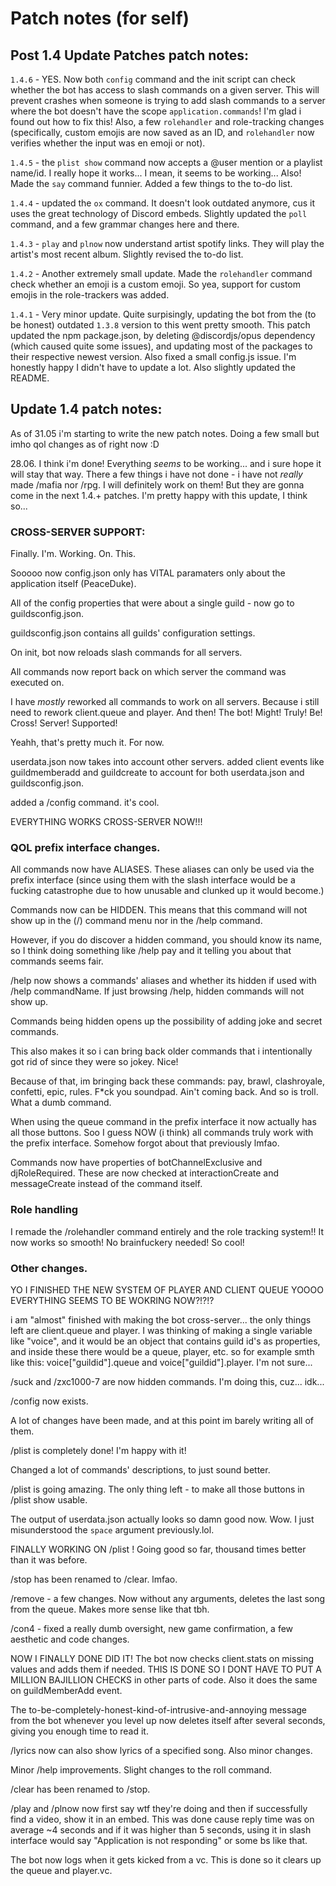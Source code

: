 # Patch notes (for self)

## Post 1.4 Update Patches patch notes:

`1.4.6` - YES. Now both `config` command and the init script can check whether the bot has access to slash commands on a given server. This will prevent crashes when someone is trying to add slash commands to a server where the bot doesn't have the scope `application.commands`! I'm glad i found out how to fix this! Also, a few `rolehandler` and role-tracking changes (specifically, custom emojis are now saved as an ID, and `rolehandler` now verifies whether the input was en emoji or not).

`1.4.5` - the `plist show` command now accepts a @user mention or a playlist name/id. I really hope it works... I mean, it seems to be working... Also! Made the `say` command funnier. Added a few things to the to-do list.

`1.4.4` - updated the `ox` command. It doesn't look outdated anymore, cus it uses the great technology of Discord embeds. Slightly updated the `poll` command, and a few grammar changes here and there.

`1.4.3` - `play` and `plnow` now understand artist spotify links. They will play the artist's most recent album. Slightly revised the to-do list.

`1.4.2` - Another extremely small update. Made the `rolehandler` command check whether an emoji is a custom emoji. So yea, support for custom emojis in the role-trackers was added.

`1.4.1` - Very minor update. Quite surpisingly, updating the bot from the (to be honest) outdated `1.3.8` version to this went pretty smooth. This patch updated the npm package.json, by deleting @discordjs/opus dependency (which caused quite some issues), and updating most of the packages to their respective newest version. Also fixed a small config.js issue. I'm honestly happy I didn't have to update a lot. Also slightly updated the README.

## Update 1.4 patch notes:

As of 31.05 i'm starting to write the new patch notes. Doing a few small but imho qol changes as of right now :D

28.06. I think i'm done! Everything _seems_ to be working... and i sure hope it will stay that way. There a few things i have not done - i have not _really_ made /mafia nor /rpg. I will definitely work on them! But they are gonna come in the next 1.4.+ patches. I'm pretty happy with this update, I think so...

### CROSS-SERVER SUPPORT:

Finally. I'm. Working. On. This.

Sooooo now config.json only has VITAL paramaters only about the application itself (PeaceDuke).

All of the config properties that were about a single guild - now go to guildsconfig.json.

guildsconfig.json contains all guilds' configuration settings.

On init, bot now reloads slash commands for all servers.

All commands now report back on which server the command was executed on.

I have _mostly_ reworked all commands to work on all servers. Because i still need to rework client.queue and player. And then! The bot! Might! Truly! Be! Cross! Server! Supported!

Yeahh, that's pretty much it. For now.

userdata.json now takes into account other servers. added client events like guildmemberadd and guildcreate to account for both userdata.json and guildsconfig.json.

added a /config command. it's cool.

EVERYTHING WORKS CROSS-SERVER NOW!!!

### QOL prefix interface changes.

All commands now have ALIASES. These aliases can only be used via the prefix interface (since using them with the slash interface would be a fucking catastrophe due to how unusable and clunked up it would become.)

Commands now can be HIDDEN. This means that this command will not show up in the (/) command menu nor in the /help command.

However, if you do discover a hidden command, you should know its name, so I think doing something like /help pay and it telling you about that commands seems fair.

/help now shows a commands' aliases and whether its hidden if used with /help commandName. If just browsing /help, hidden commands will not show up.

Commands being hidden opens up the possibility of adding joke and secret commands.

This also makes it so i can bring back older commands that i intentionally got rid of since they were so jokey. Nice!

Because of that, im bringing back these commands: pay, brawl, clashroyale, confetti, epic, rules. F*ck you soundpad. Ain't coming back. And so is troll. What a dumb command.

When using the queue command in the prefix interface it now actually has all those buttons. Soo I guess NOW (i think) all commands truly work with the prefix interface. Somehow forgot about that previously lmfao.

Commands now have properties of botChannelExclusive and djRoleRequired. These are now checked at interactionCreate and messageCreate instead of the command itself.

### Role handling

I remade the /rolehandler command entirely and the role tracking system!! It now works so smooth! No brainfuckery needed! So cool!

### Other changes.

YO I FINISHED THE NEW SYSTEM OF PLAYER AND CLIENT QUEUE YOOOO EVERYTHING SEEMS TO BE WOKRING NOW?!?!?

i am "almost" finished with making the bot cross-server... the only things left are client.queue and player. I was thinking of making a single variable like "voice", and it would be an object that contains guild id's as properties, and inside these there would be a queue, player, etc. so for example smth like this: voice["guildid"].queue and voice["guildid"].player. I'm not sure...

/suck and /zxc1000-7 are now hidden commands. I'm doing this, cuz... idk...

/config now exists.

A lot of changes have been made, and at this point im barely writing all of them. 

/plist is completely done! I'm happy with it!

Changed a lot of commands' descriptions, to just sound better.

/plist is going amazing. The only thing left - to make all those buttons in /plist show usable.

The output of userdata.json actually looks so damn good now. Wow. I just misunderstood the `space` argument previously.lol.

FINALLY WORKING ON /plist ! Going good so far, thousand times better than it was before.

/stop has been renamed to /clear. lmfao.

/remove - a few changes. Now without any arguments, deletes the last song from the queue. Makes more sense like that tbh.

/con4 - fixed a really dumb oversight, new game confirmation, a few aesthetic and code changes.

NOW I FINALLY DONE DID IT! The bot now checks client.stats on missing values and adds them if needed. THIS IS DONE SO I DONT HAVE TO PUT A MILLION BAJILLION CHECKS in other parts of code. Also it does the same on guildMemberAdd event.

The to-be-completely-honest-kind-of-intrusive-and-annoying message from the bot whenever you level up now deletes itself after several seconds, giving you enough time to read it.

/lyrics now can also show lyrics of a specified song. Also minor changes.

Minor /help improvements. Slight changes to the roll command.

/clear has been renamed to /stop.

/play and /plnow now first say wtf they're doing and then if successfully find a video, show it in an embed. This was done cause reply time was on average ~4 seconds and if it was higher than 5 seconds, using it in slash interface would say "Application is not responding" or some bs like that.

The bot now logs when it gets kicked from a vc. This is done so it clears up the queue and player.vc.